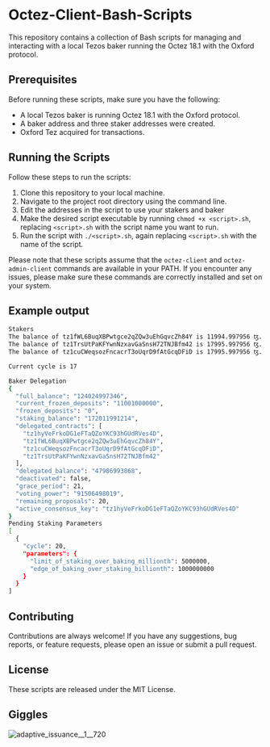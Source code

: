 # Octez-Client-Bash-Scripts

This repository contains a collection of Bash scripts for managing and interacting with a local Tezos baker running the Octez 18.1 with the Oxford protocol.

## Prerequisites

Before running these scripts, make sure you have the following:

- A local Tezos baker is running Octez 18.1 with the Oxford protocol.
- A baker address and three staker addresses were created.
- Oxford Tez acquired for transactions.

## Running the Scripts

Follow these steps to run the scripts:

1. Clone this repository to your local machine.
2. Navigate to the project root directory using the command line.
3. Edit the addresses in the script to use your stakers and baker
4. Make the desired script executable by running `chmod +x <script>.sh`, replacing `<script>.sh` with the script name you want to run.
5. Run the script with `./<script>.sh`, again replacing `<script>.sh` with the name of the script.

Please note that these scripts assume that the `octez-client` and `octez-admin-client` commands are available in your PATH. If you encounter any issues, please make sure these commands are correctly installed and set on your system.

## Example output

```bash
Stakers
The balance of tz1fWL6BuqXBPwtgce2qZQw3uEhGqvcZh84Y is 11994.997956 ꜩ.
The balance of tz1TrsUtPaKFYwnNzxavGaSnsH72TNJBfm42 is 17995.997956 ꜩ.
The balance of tz1cuCWeqsozFncacrT3oUqrD9fAtGcqDFiD is 17995.997956 ꜩ.

Current cycle is 17

Baker Delegation
{
  "full_balance": "124024997346",
  "current_frozen_deposits": "11001000000",
  "frozen_deposits": "0",
  "staking_balance": "172011991214",
  "delegated_contracts": [
    "tz1hyVeFrkoDG1eFTaQZoYKC93hGUdRVes4D",
    "tz1fWL6BuqXBPwtgce2qZQw3uEhGqvcZh84Y",
    "tz1cuCWeqsozFncacrT3oUqrD9fAtGcqDFiD",
    "tz1TrsUtPaKFYwnNzxavGaSnsH72TNJBfm42"
  ],
  "delegated_balance": "47986993868",
  "deactivated": false,
  "grace_period": 21,
  "voting_power": "91506498019",
  "remaining_proposals": 20,
  "active_consensus_key": "tz1hyVeFrkoDG1eFTaQZoYKC93hGUdRVes4D"
}
Pending Staking Parameters
[
  {
    "cycle": 20,
    "parameters": {
      "limit_of_staking_over_baking_millionth": 5000000,
      "edge_of_baking_over_staking_billionth": 1000000000
    }
  }
]
```

## Contributing

Contributions are always welcome! If you have any suggestions, bug reports, or feature requests, please open an issue or submit a pull request.

## License

These scripts are released under the MIT License.

## Giggles

![adaptive_issuance__1__720](https://github.com/michaelkernaghan/Octez-Client-Bash-Scripts/assets/78441942/07567b03-d706-4068-9c79-8f236f760f4f)
